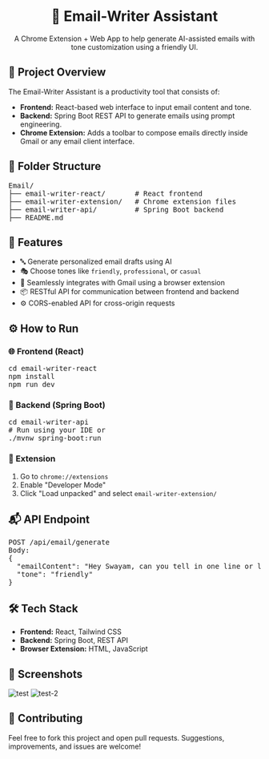<h1 align="center">📧 Email-Writer Assistant</h1>

<p align="center">
  A Chrome Extension + Web App to help generate AI-assisted emails with tone customization using a friendly UI.
</p>

<h2>🧩 Project Overview</h2>
<p>
  The Email-Writer Assistant is a productivity tool that consists of:
  <ul>
    <li><strong>Frontend:</strong> React-based web interface to input email content and tone.</li>
    <li><strong>Backend:</strong> Spring Boot REST API to generate emails using prompt engineering.</li>
    <li><strong>Chrome Extension:</strong> Adds a toolbar to compose emails directly inside Gmail or any email client interface.</li>
  </ul>
</p>

<h2>📁 Folder Structure</h2>
<pre>
Email/
├── email-writer-react/       # React frontend
├── email-writer-extension/   # Chrome extension files
├── email-writer-api/         # Spring Boot backend
├── README.md
</pre>

<h2>🚀 Features</h2>
<ul>
  <li>🔤 Generate personalized email drafts using AI</li>
  <li>🎭 Choose tones like <code>friendly</code>, <code>professional</code>, or <code>casual</code></li>
  <li>🔗 Seamlessly integrates with Gmail using a browser extension</li>
  <li>📦 RESTful API for communication between frontend and backend</li>
  <li>⚙️ CORS-enabled API for cross-origin requests</li>
</ul>

<h2>⚙️ How to Run</h2>

<h3>🌐 Frontend (React)</h3>
<pre>
cd email-writer-react
npm install
npm run dev
</pre>

<h3>🔧 Backend (Spring Boot)</h3>
<pre>
cd email-writer-api
# Run using your IDE or
./mvnw spring-boot:run
</pre>

<h3>🧩 Extension</h3>
<ol>
  <li>Go to <code>chrome://extensions</code></li>
  <li>Enable "Developer Mode"</li>
  <li>Click "Load unpacked" and select <code>email-writer-extension/</code></li>
</ol>

<h2>📬 API Endpoint</h2>

<pre>
POST /api/email/generate
Body:
{
  "emailContent": "Hey Swayam, can you tell in one line or less how are you doing?",
  "tone": "friendly"
}
</pre>

<h2>🛠️ Tech Stack</h2>
<ul>
  <li><strong>Frontend:</strong> React, Tailwind CSS</li>
  <li><strong>Backend:</strong> Spring Boot, REST API</li>
  <li><strong>Browser Extension:</strong> HTML, JavaScript</li>
</ul>

<h2>📸 Screenshots</h2>
<p>

  
 ![test](https://github.com/user-attachments/assets/929a9509-9804-449c-a953-bd4ab1b6d50e)
![test-2](https://github.com/user-attachments/assets/a1ded0e2-61c6-40d3-a4e1-5ed2cd6aa5b4)

  

</p>

<h2>🙌 Contributing</h2>
<p>
  Feel free to fork this project and open pull requests. Suggestions, improvements, and issues are welcome!
</p>


